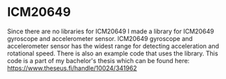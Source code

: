 # ICM20649
Since there are no libraries for ICM20649 I made a library for ICM20649 gyroscope and accelerometer sensor. ICM20649 gyroscope and accelerometer sensor has the widest range for detecting acceleration and rotational speed. There is also an example code that uses the library. This code is a part of my bachelor's thesis which can be found here: https://www.theseus.fi/handle/10024/341962 
